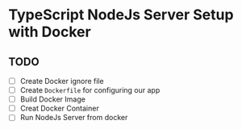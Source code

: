 # TypeScript NodeJs Server Setup with Docker

## TODO

- [ ] Create Docker ignore file
- [ ] Create `Dockerfile` for configuring our app
- [ ] Build Docker Image
- [ ] Creat Docker Container
- [ ] Run NodeJs Server from docker

